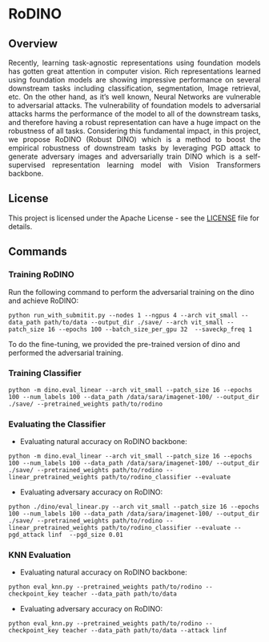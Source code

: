 # RoDINO

## Overview
<p align="justify"> Recently, learning task-agnostic representations using foundation models has gotten
great attention in computer vision. Rich representations learned using foundation
models are showing impressive performance on several downstream tasks including
classification, segmentation, Image retrieval, etc. On the other hand, as it’s well
known, Neural Networks are vulnerable to adversarial attacks. The vulnerability of
foundation models to adversarial attacks harms the performance of the model to all
of the downstream tasks, and therefore having a robust representation can have a
huge impact on the robustness of all tasks. Considering this fundamental impact, in
this project, we propose RoDINO (Robust DINO) which is a method to boost the
empirical robustness of downstream tasks by leveraging PGD attack to generate
adversary images and adversarially train DINO which is a self-supervised
representation learning model with Vision Transformers backbone. </p>

## License
This project is licensed under the Apache License - see the [LICENSE](LICENSE) file for details.

## Commands
### Training RoDINO

Run the following command to perform the adversarial training on the dino and achieve RoDINO:

```
python run_with_submitit.py --nodes 1 --ngpus 4 --arch vit_small --data_path path/to/data --output_dir ./save/ --arch vit_small --patch_size 16 --epochs 100 --batch_size_per_gpu 32  --saveckp_freq 1 
```

To do the fine-tuning, we provided the pre-trained version of dino and performed the adversarial training.

### Training Classifier

```
python -m dino.eval_linear --arch vit_small --patch_size 16 --epochs 100 --num_labels 100 --data_path /data/sara/imagenet-100/ --output_dir ./save/ --pretrained_weights path/to/rodino
```

### Evaluating the Classifier

* Evaluating natural accuracy on RoDINO backbone:
```
python -m dino.eval_linear --arch vit_small --patch_size 16 --epochs 100 --num_labels 100 --data_path /data/sara/imagenet-100/ --output_dir ./save/ --pretrained_weights path/to/rodino --linear_pretrained_weights path/to/rodino_classifier --evaluate
```
* Evaluating adversary accuracy on RoDINO:
```
python ./dino/eval_linear.py --arch vit_small --patch_size 16 --epochs 100 --num_labels 100 --data_path /data/sara/imagenet-100/ --output_dir ./save/ --pretrained_weights path/to/rodino --linear_pretrained_weights path/to/rodino_classifier --evaluate --pgd_attack linf  --pgd_size 0.01
```

### KNN Evaluation

* Evaluating natural accuracy on RoDINO backbone:
```
python eval_knn.py --pretrained_weights path/to/rodino --checkpoint_key teacher --data_path path/to/data
```

* Evaluating adversary accuracy on RoDINO:
```
python eval_knn.py --pretrained_weights path/to/rodino --checkpoint_key teacher --data_path path/to/data --attack linf
```
